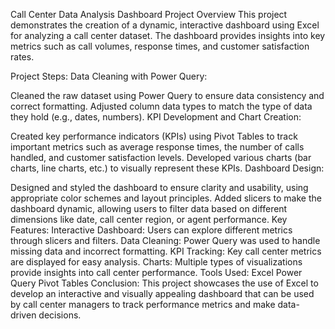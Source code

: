 Call Center Data Analysis Dashboard
Project Overview
This project demonstrates the creation of a dynamic, interactive dashboard using Excel for analyzing a call center dataset. The dashboard provides insights into key metrics such as call volumes, response times, and customer satisfaction rates.

Project Steps:
Data Cleaning with Power Query:

Cleaned the raw dataset using Power Query to ensure data consistency and correct formatting.
Adjusted column data types to match the type of data they hold (e.g., dates, numbers).
KPI Development and Chart Creation:

Created key performance indicators (KPIs) using Pivot Tables to track important metrics such as average response times, the number of calls handled, and customer satisfaction levels.
Developed various charts (bar charts, line charts, etc.) to visually represent these KPIs.
Dashboard Design:

Designed and styled the dashboard to ensure clarity and usability, using appropriate color schemes and layout principles.
Added slicers to make the dashboard dynamic, allowing users to filter data based on different dimensions like date, call center region, or agent performance.
Key Features:
Interactive Dashboard: Users can explore different metrics through slicers and filters.
Data Cleaning: Power Query was used to handle missing data and incorrect formatting.
KPI Tracking: Key call center metrics are displayed for easy analysis.
Charts: Multiple types of visualizations provide insights into call center performance.
Tools Used:
Excel
Power Query
Pivot Tables
Conclusion:
This project showcases the use of Excel to develop an interactive and visually appealing dashboard that can be used by call center managers to track performance metrics and make data-driven decisions.

